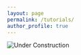 ```yaml
---
layout: page
permalink: /tutorials/
author_profile: true
---
```


![Under Construction](http://setup.orderingonline.com/Content/Images/under-construction.png)
